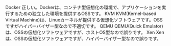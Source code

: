 


Docker
正しい。Dockerは、コンテナ型仮想化の環境で、アプリケーションを実行するための独立した環境を提供するOSSです。
KVM
KVM(Kernel-based Virtual Machine)は、Linuxカーネルが提供する仮想化ソフトウェアです。OSSですがハイパーバイザー型なので不適切です。
QEMU
QEMU(Quick Emulator)は、OSSの仮想化ソフトウェアですが、ホストOS型なので誤りです。
Xen
Xenは、OSSの仮想化ソフトウェアですが、ハイパーバイザー型なので誤りです。